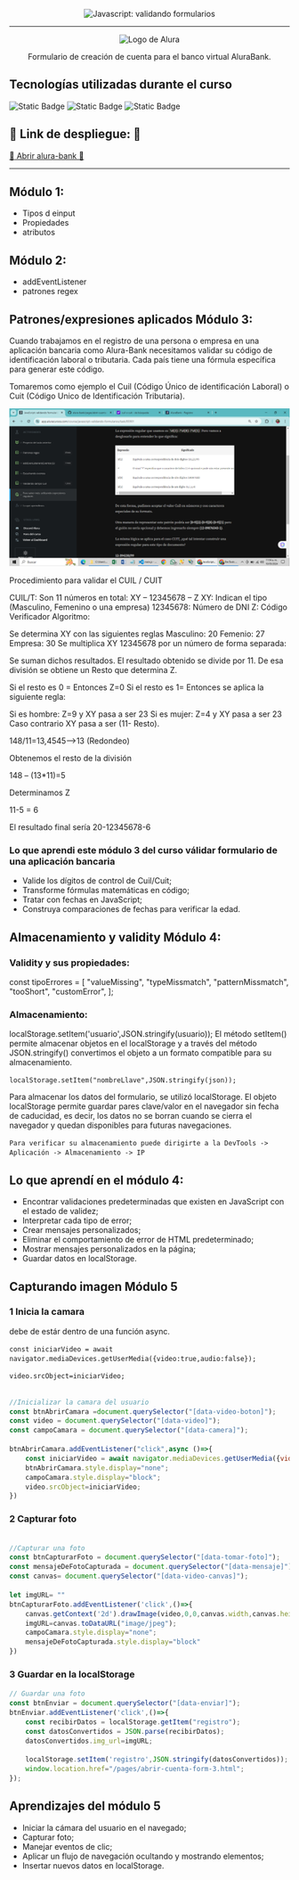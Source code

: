 <p align="center"> <img src="https://imgur.com/mIBmcEL.png" alt="Javascript: validando formularios"> </p>

<hr>

<p align="center"> <img src="https://github.com/MonicaHillman/aluraplay-requisicoes/blob/main/img/logo.png" alt="Logo de Alura"> </p>
<p align="center">Formulario de creación de cuenta para el banco virtual AluraBank.</p>

## Tecnologías utilizadas durante el curso
![Static Badge](https://img.shields.io/badge/Js-yellow)
![Static Badge](https://img.shields.io/badge/HTML-black)
![Static Badge](https://img.shields.io/badge/Css-blue)

## 🚀 Link de despliegue: 🚀

[:open_file_folder: Abrir alura-bank :open_file_folder:](https://luisfervr.github.io/alura-bank/)

---------------------------------------
## Módulo 1:
* Tipos d einput
* Propiedades
* atributos

## Módulo 2:
* addEventListener
* patrones regex

## Patrones/expresiones aplicados Módulo 3:

Cuando trabajamos en el registro de una persona o empresa en una aplicación bancaria como Alura-Bank necesitamos validar su código de identificación laboral o tributaria. Cada país tiene una fórmula específica para generar este código.

Tomaremos como ejemplo el Cuil (Código Único de identificación Laboral) o Cuit (Código Unico de Identificación Tributaria).

![alt text](image.png)

Procedimiento para validar el CUIL / CUIT

CUIL/T: Son 11 números en total:
XY – 12345678 – Z
XY: Indican el tipo (Masculino, Femenino o una empresa)
12345678: Número de DNI
Z: Código Verificador
Algoritmo:

Se determina XY con las siguientes reglas
Masculino: 20
Femenio: 27
Empresa: 30
Se multiplica XY 12345678 por un número de forma separada:

Se suman dichos resultados. El resultado obtenido se divide por 11. De esa división se obtiene un Resto que determina Z.

Si el resto es 0 = Entonces Z=0 Si el resto es 1= Entonces se aplica la siguiente regla:

Si es hombre: Z=9 y XY pasa a ser 23
Si es mujer: Z=4 y XY pasa a ser 23
Caso contrario XY pasa a ser (11- Resto).

148/11=13,4545—>13 (Redondeo)

Obtenemos el resto de la división

148 – (13*11)=5

Determinamos Z

11-5 = 6

El resultado final sería 20-12345678-6

### Lo que aprendi este módulo 3 del curso válidar formulario de una aplicación bancaria

* Valide los dígitos de control de Cuil/Cuit;
* Transforme fórmulas matemáticas en código;
* Tratar con fechas en JavaScript;
* Construya comparaciones de fechas para verificar la edad.

## Almacenamiento y validity Módulo 4:

### Validity y sus propiedades:

const tipoErrores = [
  "valueMissing",
  "typeMissmatch",
  "patternMissmatch",
  "tooShort",
  "customError",
];

### Almacenamiento:

localStorage.setItem('usuario',JSON.stringify(usuario));
El método setItem() permite almacenar objetos en el localStorage y a través del método JSON.stringify() convertimos el objeto a un formato compatible para su almacenamiento.

`localStorage.setItem("nombreLlave",JSON.stringify(json));`

Para almacenar los datos del formulario, se utilizó localStorage. El objeto localStorage permite guardar pares clave/valor en el navegador sin fecha de caducidad, es decir, los datos no se borran cuando se cierra el navegador y quedan disponibles para futuras navegaciones.

`Para verificar su almacenamiento puede dirigirte a la DevTools -> Aplicación -> Almacenamiento -> IP `

## Lo que aprendí en el módulo 4:
* Encontrar validaciones predeterminadas que existen en JavaScript con el estado de validez;
* Interpretar cada tipo de error;
* Crear mensajes personalizados;
* Eliminar el comportamiento de error de HTML predeterminado;
* Mostrar mensajes personalizados en la página;
* Guardar datos en localStorage.

## Capturando imagen Módulo 5

### 1 Inicia la camara

debe de estár dentro de una función async.

`const iniciarVideo = await navigator.mediaDevices.getUserMedia({video:true,audio:false}); `

`video.srcObject=iniciarVideo;`

```javascript

//Inicializar la camara del usuario
const btnAbrirCamara =document.querySelector("[data-video-boton]");
const video = document.querySelector("[data-video]");
const campoCamara = document.querySelector("[data-camera]");

btnAbrirCamara.addEventListener("click",async ()=>{
    const iniciarVideo = await navigator.mediaDevices.getUserMedia({video:true,audio:false});
    btnAbrirCamara.style.display="none";
    campoCamara.style.display="block";
    video.srcObject=iniciarVideo;
})
```

### 2 Capturar foto
``` JavaScript

//Capturar una foto
const btnCapturarFoto = document.querySelector("[data-tomar-foto]");
const mensajeDeFotoCapturada = document.querySelector("[data-mensaje]");
const canvas= document.querySelector("[data-video-canvas]");

let imgURL= ""
btnCapturarFoto.addEventListener('click',()=>{
    canvas.getContext('2d').drawImage(video,0,0,canvas.width,canvas.height);
    imgURL=canvas.toDataURL("image/jpeg");
    campoCamara.style.display="none";
    mensajeDeFotoCapturada.style.display="block"
})
```

### 3 Guardar en la localStorage
``` JavaScript
// Guardar una foto
const btnEnviar = document.querySelector("[data-enviar]");
btnEnviar.addEventListener('click',()=>{
    const recibirDatos = localStorage.getItem("registro");
    const datosConvertidos = JSON.parse(recibirDatos);
    datosConvertidos.img_url=imgURL;

    localStorage.setItem('registro',JSON.stringify(datosConvertidos));
    window.location.href="/pages/abrir-cuenta-form-3.html";
});
```

## Aprendizajes del módulo 5
* Iniciar la cámara del usuario en el navegado;
* Capturar foto;
* Manejar eventos de clic;
* Aplicar un flujo de navegación ocultando y mostrando elementos;
* Insertar nuevos datos en localStorage.
